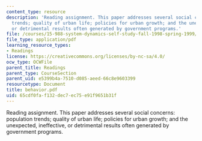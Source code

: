 ```yaml
---
content_type: resource
description: 'Reading assignment. This paper addresses several social concerns: population
  trends; quality of urban life; policies for urban growth; and the unexpected, ineffective,
  or detrimental results often generated by government programs.'
file: /courses/15-988-system-dynamics-self-study-fall-1998-spring-1999/65cdf0faf132dec7ec75e91f9651b31f_behavior.pdf
file_type: application/pdf
learning_resource_types:
- Readings
license: https://creativecommons.org/licenses/by-nc-sa/4.0/
ocw_type: OCWFile
parent_title: Readings
parent_type: CourseSection
parent_uid: e5399b4a-7510-d085-aeed-66c8e9603399
resourcetype: Document
title: behavior.pdf
uid: 65cdf0fa-f132-dec7-ec75-e91f9651b31f
---
```

Reading assignment. This paper addresses several social concerns: population trends; quality of urban life; policies for urban growth; and the unexpected, ineffective, or detrimental results often generated by government programs.
